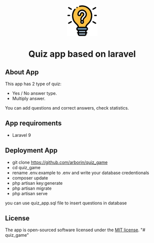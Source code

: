 <p align="center">
<img src="public/images/question_img.png" height="100px">
</p>

<p align="center">
<h1 align="center">Quiz app based on laravel</h1>
</p>

## About App

This app has 2 type of quiz: 

- Yes / No answer type.
- Multiply answer.


You can add questions and correct answers, check statistics.


## App requiroments
- Laravel 9

## Deployment App
- git clone https://github.com/arborin/quiz_game
- cd quiz_game
- rename .env.example to .env and write your database credentionals
- composer update
- php artisan key:generate
- php artisan migrate
- php artisan serve

you can use quiz_app.sql file to insert questions in database

## License

The app is open-sourced software licensed under the [MIT license](https://opensource.org/licenses/MIT).
"# quiz_game" 
